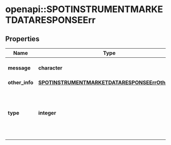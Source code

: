# openapi::SPOTINSTRUMENTMARKETDATARESPONSEErr


## Properties
Name | Type | Description | Notes
------------ | ------------- | ------------- | -------------
**message** | **character** | A message describing the error | [optional] 
**other_info** | [**SPOTINSTRUMENTMARKETDATARESPONSEErrOtherInfo**](SPOT_INSTRUMENT_MARKET_DATA_RESPONSE_Err_other_info.md) |  | [optional] 
**type** | **integer** | A public facing error type. If you want to treat a specific error use the type. | [optional] 


